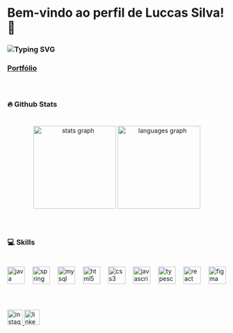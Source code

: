 <h1 align="left">Bem-vindo ao perfil de Luccas Silva! 👋</h1>

###

<h3 align="left"><img src="https://readme-typing-svg.herokuapp.com?font=Fira+Code&weight=400&pause500&color=AAD200&multiline=true&width=550&height=125&lines=Back-end+developer;I+am+currently+studying+Java;3%2B+years+of+coding+experience;I'm+always+wanting+to+learn+new+things" alt="Typing SVG" /></h3>

### [Portfólio](https://luccas-silva.netlify.app/)

###

<br clear="both">

<h3 align="left">🔥 Github Stats</h3>

###

<br clear="both">

<div align="center">
  <img src="https://github-readme-stats.vercel.app/api?username=Luccas-Silva&hide_title=false&hide_rank=false&show_icons=true&include_all_commits=true&count_private=true&disable_animations=false&theme=merko&locale=en&hide_border=true" height="190" alt="stats graph"  />
  <img src="https://github-readme-stats.vercel.app/api/top-langs?username=Luccas-Silva&locale=en&hide_title=false&layout=compact&card_width=320&langs_count=5&theme=merko&hide_border=true" height="190" alt="languages graph"  />
</div>

###

<br clear="both">

<h3 align="left">💻 Skills</h3>

###

<br clear="both">

<div align="left">
  <img src="https://cdn.jsdelivr.net/gh/devicons/devicon/icons/java/java-plain.svg" height="40" alt="java logo"  />
  <img width="10" />
  <img src="https://cdn.jsdelivr.net/gh/devicons/devicon/icons/spring/spring-original.svg" height="40" alt="spring logo"  />
  <img width="10" />
  <img src="https://cdn.jsdelivr.net/gh/devicons/devicon/icons/mysql/mysql-original.svg" height="40" alt="mysql logo"  />
  <img width="10" />
  <img src="https://cdn.jsdelivr.net/gh/devicons/devicon/icons/html5/html5-original.svg" height="40" alt="html5 logo"  />
  <img width="10" />
  <img src="https://cdn.jsdelivr.net/gh/devicons/devicon/icons/css3/css3-original.svg" height="40" alt="css3 logo"  />
  <img width="10" />
  <img src="https://cdn.simpleicons.org/javascript/F7DF1E" height="40" alt="javascript logo"  />
  <img width="10" />
  <img src="https://cdn.jsdelivr.net/gh/devicons/devicon/icons/typescript/typescript-original.svg" height="40" alt="typescript logo"  />
  <img width="10" />
  <img src="https://cdn.simpleicons.org/react/61DAFB" height="40" alt="react logo"  />
  <img width="10" />
  <img src="https://cdn.jsdelivr.net/gh/devicons/devicon/icons/figma/figma-original.svg" height="40" alt="figma logo"  />
</div>

###

<h1 align="left"></h1>

###

<br clear="both">

<div align="left">
  <a href="https://www.instagram.com/lucccas.silva/" target="_blank">
    <img src="https://img.shields.io/static/v1?message=Instagram&logo=instagram&label=&color=E4405F&logoColor=white&labelColor=&style=for-the-badge" height="35" alt="instagram logo"  />
  </a>
  <a href="https://www.linkedin.com/in/luccas-dos-anjos-correia-da-silva-5b85661a8/" target="_blank">
    <img src="https://img.shields.io/static/v1?message=LinkedIn&logo=linkedin&label=&color=0077B5&logoColor=white&labelColor=&style=for-the-badge" height="35" alt="linkedin logo"  />
  </a>
</div>

###
